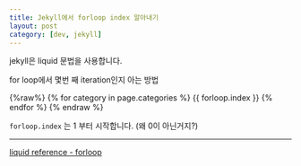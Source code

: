 ```yaml
---
title: Jekyll에서 forloop index 알아내기
layout: post
category: [dev, jekyll]
--- 
```


jekyll은 liquid 문법을 사용합니다.

for loop에서 몇번 째 iteration인지 아는 방법

{%raw%}
{% for category in page.categories %}
    {{ forloop.index }}
{% endfor %}
{% endraw %}

`forloop.index` 는 1 부터 시작합니다. (왜 0이 아닌거지?)


---
[liquid reference - forloop][1]

[1]: https://help.shopify.com/themes/liquid/objects/for-loops